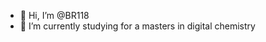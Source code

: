 - 👋 Hi, I’m @BR118
- 🌱 I’m currently studying for a masters in digital chemistry



<!---
BR118/BR118 is a ✨ special ✨ repository because its `README.md` (this file) appears on your GitHub profile.
You can click the Preview link to take a look at your changes.
--->
